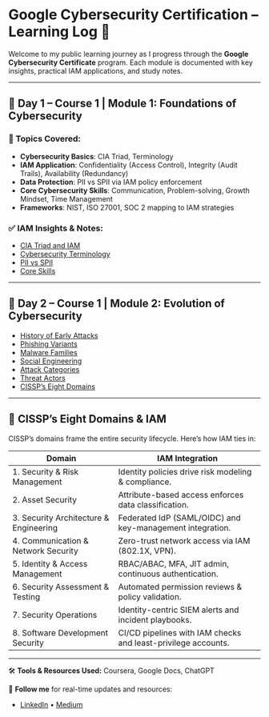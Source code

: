 # Google Cybersecurity Certification – Learning Log 🚀

Welcome to my public learning journey as I progress through the **Google Cybersecurity Certificate** program. Each module is documented with key insights, practical IAM applications, and study notes.

---

## 📅 Day 1 – Course 1 | Module 1: Foundations of Cybersecurity

### 📌 Topics Covered:
- **Cybersecurity Basics**: CIA Triad, Terminology
- **IAM Application**: Confidentiality (Access Control), Integrity (Audit Trails), Availability (Redundancy)
- **Data Protection**: PII vs SPII via IAM policy enforcement
- **Core Cybersecurity Skills**: Communication, Problem-solving, Growth Mindset, Time Management
- **Frameworks**: NIST, ISO 27001, SOC 2 mapping to IAM strategies

### ✅ IAM Insights & Notes:
- [CIA Triad and IAM](course-1-foundations-of-cybersecurity/module-1-introduction-to-cybersecurity/cia-triad-iam.md)
- [Cybersecurity Terminology](course-1-foundations-of-cybersecurity/module-1-introduction-to-cybersecurity/cybersecurity-terminology.md)
- [PII vs SPII](course-1-foundations-of-cybersecurity/module-1-introduction-to-cybersecurity/pii-vs-spii.md)
- [Core Skills](course-1-foundations-of-cybersecurity/module-1-introduction-to-cybersecurity/core-skills.md)


---

## 📅 Day 2 – Course 1 | Module 2: Evolution of Cybersecurity

- [History of Early Attacks](course-1-foundations-of-cybersecurity/module-2-evolution-of-cybersecurity/01_history-attacks.md)
- [Phishing Variants](course-2-evolution-of-cybersecurity/module-2-evolution-of-cybersecurity/02_phishing-variants.md)
- [Malware Families](course-2-evolution-of-cybersecurity/module-2-evolution-of-cybersecurity/03_malware-families.md)
- [Social Engineering](course-2-evolution-of-cybersecurity/module-2-evolution-of-cybersecurity/04_social-engineering.md)
- [Attack Categories](course-2-evolution-of-cybersecurity/module-2-evolution-of-cybersecurity/05_attack-categories.md)
- [Threat Actors](course-2-evolution-of-cybersecurity/module-2-evolution-of-cybersecurity/06_threat-actors.md)
- [CISSP’s Eight Domains](course-2-evolution-of-cybersecurity/module-2-evolution-of-cybersecurity/07_CISSP’s-eight-domains.md)

---

## 🔐 CISSP’s Eight Domains & IAM

CISSP’s domains frame the entire security lifecycle. Here’s how IAM ties in:

| Domain                                 | IAM Integration                                               |
|--------------------------------------- |---------------------------------------------------------------|
| 1. Security & Risk Management          | Identity policies drive risk modeling & compliance.           |
| 2. Asset Security                      | Attribute-based access enforces data classification.          |
| 3. Security Architecture & Engineering | Federated IdP (SAML/OIDC) and key-management integration.     |
| 4. Communication & Network Security    | Zero-trust network access via IAM (802.1X, VPN).              |
| 5. Identity & Access Management        | RBAC/ABAC, MFA, JIT admin, continuous authentication.         |
| 6. Security Assessment & Testing       | Automated permission reviews & policy validation.             |
| 7. Security Operations                 | Identity-centric SIEM alerts and incident playbooks.          |
| 8. Software Development Security       | CI/CD pipelines with IAM checks and least-privilege accounts. |

---

🛠️ **Tools & Resources Used:** Coursera, Google Docs, ChatGPT

🔗 **Follow me** for real-time updates and resources:
- [LinkedIn](https://www.linkedin.com/in/proteekbose/) • [Medium](https://proteekbose.medium.com/)
